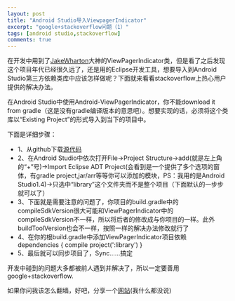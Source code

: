 ```yaml
---
layout: post
title: "Android Studio导入ViewpagerIndicator"
excerpt: "google+stackoverflow问题（1）"
tags: [android studio,stackoverflow]
comments: true
---
```



在开发中用到了[JakeWharton](https://github.com/JakeWharton)大神的ViewPagerIndicator类，但是看了之后发现这个项目年代已经很久远了，还是用的Eclipse开发工具，想要导入到Android Studio第三方依赖类库中应该怎样做呢？下面就来看看stackoverflow上热心用户提供的解决办法。

在Android Studio中使用Android-ViewPagerIndicator，你不能download it from gradle（这是没有gradle编译版本的意思吧）。想要实现的话，必须将这个类库以“Existing Project”的形式导入到当下的项目中。

下面是详细步骤：

- 1、从github下载[源代码](https://github.com/JakeWharton/ViewPagerIndicator)
- 2、在Android Studio中依次打开File->Project Structure->add(就是左上角的“+”号)->Import Eclipse ADT Project(会看到是一个提供了多个选项的窗体，有gradle project,jar/arr等等你可以添加的模块，PS：我用的是Android Studio1.4)->只选中“library”这个文件夹而不是整个项目（下面默认的一步步就可以了）
- 3、下面就是需要注意的问题了，你项目的build.gradle中的compileSdkVersion很大可能和ViewPagerIndicator中的compileSdkVersion不一样，所以将后者的修改成与你项目的一样。此外buildToolVersion也会不一样，按照一样的解决办法修改就行了
- 4、在你的根build.gradle中添加ViewPagerIndicator项目依赖
	dependencies {
    	compile project(':library')
	}
- 5、最后就可以同步项目了，Sync……搞定


开发中碰到的问题大多都被前人遇到并解决了，所以一定要善用google+stackoverflow.

如果你问我该怎么翻墙，好吧，分享一个[网站](http://www.ishadowsocks.com/)(我什么都没说)

